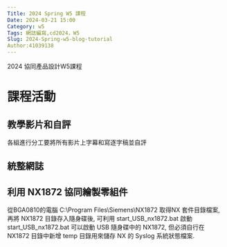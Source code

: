 ```yaml
---
Title: 2024 Spring W5 課程
Date: 2024-03-21 15:00
Category: w5
Tags: 網誌編寫,cd2024，W5
Slug: 2024-Spring-w5-blog-tutorial
Author:41039138
---
```


2024 協同產品設計W5課程

<!-- PELICAN_END_SUMMARY -->

# 課程活動

## 教學影片和自評

各組進行分工要將所有影片上字幕和寫逐字稿並自評



## 統整網誌





## 利用 NX1872 協同繪製零組件

從BGA0810的電腦 C:\Program Files\Siemens\NX1872 取得NX 套件目錄檔案, 再將 NX1872 目錄存入隨身碟後, 可利用 start_USB_nx1872.bat 啟動
start_USB_nx1872.bat 可以啟動 USB 隨身碟中的 NX1872, 但必須自行在 NX1872 目錄中新增 temp 目錄用來儲存 NX 的 Syslog 系統狀態檔案.